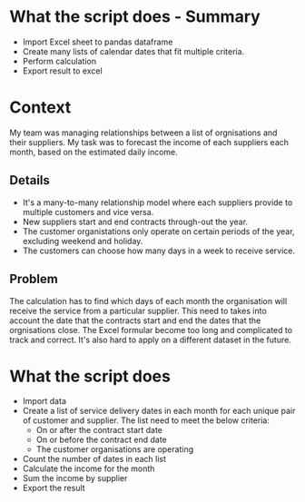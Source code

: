 # What the script does - Summary
* Import Excel sheet to pandas dataframe
* Create many lists of calendar dates that fit multiple criteria. 
* Perform calculation
* Export result to excel

# Context
My team was managing relationships between a list of orgnisations and their suppliers. My task was to forecast the income of each suppliers each month, based on the estimated daily income.
## Details
* It's a many-to-many relationship model where each suppliers provide to multiple customers and vice versa.
* New suppliers start and end contracts through-out the year.
* The customer organistations only operate on certain periods of the year, excluding weekend and holiday.
* The customers can choose how many days in a week to receive service.
## Problem
The calculation has to find which days of each month the organisation will receive the service from a particular supplier. This need to takes into account the date that the contracts start and end the dates that the orgnisations close. The Excel formular become too long and complicated to track and correct. It's also hard to apply on a different dataset in the future.
# What the script does
* Import data
* Create a list of service delivery dates in each month for each unique pair of customer and supplier. The list need to meet the below criteria:
  * On or after the contract start date
  * On or before the contract end date
  * The customer organisations are operating
 * Count the number of dates in each list
 * Calculate the income for the month
 * Sum the income by supplier
 * Export the result
